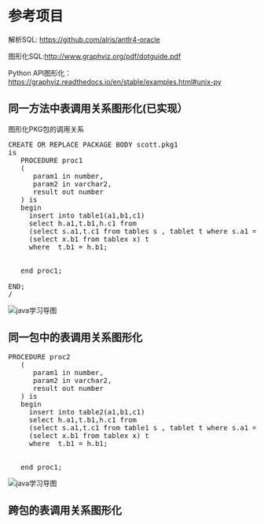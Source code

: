 # 参考项目 #
解析SQL: https://github.com/alris/antlr4-oracle

图形化SQL:http://www.graphviz.org/pdf/dotguide.pdf

Python API图形化：https://graphviz.readthedocs.io/en/stable/examples.html#unix-py

## 同一方法中表调用关系图形化(已实现） ##
图形化PKG包的调用关系
<pre>
CREATE OR REPLACE PACKAGE BODY scott.pkg1
is
   PROCEDURE proc1
   (
      param1 in number,
	  param2 in varchar2,
	  result out number
   ) is
   begin
	 insert into table1(a1,b1,c1)
	 select h.a1,t.b1,h.c1 from 
	 (select s.a1,t.c1 from tables s , tablet t where s.a1 = t.a1) h,
	 (select x.b1 from tablex x) t 
	 where  t.b1 = h.b1;
	 
   
   end proc1;
   
END;
/
</pre>
![java学习导图](https://github.com/dengdaiyemanren/sqlgraph/blob/master/tests/images/table1.jpg)




## 同一包中的表调用关系图形化 ##

<pre>
PROCEDURE proc2
   (
      param1 in number,
	  param2 in varchar2,
	  result out number
   ) is
   begin
	 insert into table2(a1,b1,c1)
	 select h.a1,t.b1,h.c1 from 
	 (select s.a1,t.c1 from table1 s , tablet t where s.a1 = t.a1) h,
	 (select x.b1 from tablex x) t 
	 where  t.b1 = h.b1;
	 
   
   end proc1;
</pre>
![java学习导图](https://github.com/dengdaiyemanren/sqlgraph/blob/master/tests/images/table2.jpg)


## 跨包的表调用关系图形化  ##
